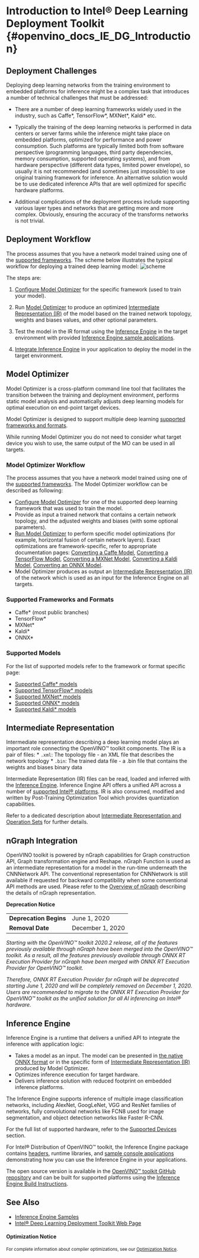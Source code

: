 # Introduction to Intel® Deep Learning Deployment Toolkit {#openvino_docs_IE_DG_Introduction}

## Deployment Challenges

Deploying deep learning networks from the training environment to embedded platforms for inference
might be a complex task that introduces a number of technical challenges that must be addressed:

* There are a number of deep learning frameworks widely used in the industry, such as Caffe*, TensorFlow*, MXNet*, Kaldi* etc.

* Typically the training of the deep learning networks is performed in data centers or server farms while the inference
might take place on embedded platforms, optimized for performance and power consumption. Such platforms are typically
limited both from software perspective (programming languages, third party dependencies, memory consumption,
supported operating systems), and from hardware perspective (different data types, limited power envelope),
so usually it is not recommended (and sometimes just impossible) to use original training framework for inference.
An alternative solution would be to use dedicated inference APIs that are well optimized for specific hardware platforms.

* Additional complications of the deployment process include supporting various layer types and networks that are getting
more and more complex. Obviously, ensuring the accuracy of the transforms networks is not trivial.

## Deployment Workflow
The process assumes that you have a network model trained using one of the [supported frameworks](#SupportedFW).
The scheme below illustrates the typical workflow for deploying a trained deep learning model:
![scheme]

The steps are:

1. [Configure Model Optimizer](../MO_DG/prepare_model/Config_Model_Optimizer.md) for the specific framework (used to train your model).

2. Run [Model Optimizer](#MO) to produce an optimized [Intermediate Representation (IR)](../MO_DG/IR_and_opsets.md)
of the model based on the trained network topology, weights and biases values, and other optional parameters.

3. Test the model in the IR format using the [Inference Engine](#IE) in the target environment with provided 
[Inference Engine sample applications](Samples_Overview.md).

4. [Integrate Inference Engine](Integrate_with_customer_application_new_API.md) in your application to deploy the model in the target environment.


## Model Optimizer <a name = "MO"></a>

Model Optimizer is a cross-platform command line tool that facilitates the transition between the training and
deployment environment, performs static model analysis and automatically adjusts deep learning
models for optimal execution on end-point target devices.

Model Optimizer is designed to support multiple deep learning [supported frameworks and formats](#SupportedFW).

While running Model Optimizer you do not need to consider what target device you wish to use, the same output of the MO can be used in all targets.

### Model Optimizer Workflow

The process assumes that you have a network model trained using one of the [supported frameworks](#SupportedFW).
The Model Optimizer workflow can be described as following:

* [Configure Model Optimizer](../MO_DG/prepare_model/Config_Model_Optimizer.md) for one of the supported deep learning framework that was used to train the model.
* Provide as input a trained network that contains a certain network topology, and the adjusted weights and
biases (with some optional parameters).
* [Run Model Optimizer](../MO_DG/prepare_model/convert_model/Converting_Model.md) to perform specific model optimizations (for example, horizontal fusion of certain network layers). Exact optimizations
are framework-specific, refer to appropriate documentation pages: [Converting a Caffe Model](../MO_DG/prepare_model/convert_model/Convert_Model_From_Caffe.md),
[Converting a TensorFlow Model](../MO_DG/prepare_model/convert_model/Convert_Model_From_TensorFlow.md), [Converting a MXNet Model](../MO_DG/prepare_model/convert_model/Convert_Model_From_MxNet.md), [Converting a Kaldi Model](../MO_DG/prepare_model/convert_model/Convert_Model_From_Kaldi.md),
[Converting an ONNX Model](../MO_DG/prepare_model/convert_model/Convert_Model_From_ONNX.md).
* Model Optimizer produces as output an [Intermediate Representation (IR)](../MO_DG/IR_and_opsets.md) of the network which is used as an input for the Inference Engine on all targets.


### Supported Frameworks and Formats <a name = "SupportedFW"></a>
* Caffe* (most public branches)
* TensorFlow*
* MXNet*
* Kaldi*
* ONNX*

### Supported Models
For the list of supported models refer to the framework or format specific page:
* [Supported Caffe* models](../MO_DG/prepare_model/convert_model/Convert_Model_From_Caffe.md)
* [Supported TensorFlow* models](../MO_DG/prepare_model/convert_model/Convert_Model_From_TensorFlow.md)
* [Supported MXNet* models](../MO_DG/prepare_model/convert_model/Convert_Model_From_MxNet.md)
* [Supported ONNX* models](../MO_DG/prepare_model/convert_model/Convert_Model_From_ONNX.md)
* [Supported Kaldi* models](../MO_DG/prepare_model/convert_model/Convert_Model_From_Kaldi.md)


## Intermediate Representation

Intermediate representation describing a deep learning model plays an important role connecting the OpenVINO&trade; toolkit components.
The IR is a pair of files:
    * `.xml`: The topology file - an XML file that describes the network topology
    * `.bin`: The trained data file - a .bin file that contains the weights and biases binary data

Intermediate Representation (IR) files can be read, loaded and inferred with the [Inference Engine](#IE).
Inference Engine API offers a unified API across a number of [supported Intel® platforms](#SupportedTargets).
IR is also consumed, modified and written by Post-Training Optimization Tool which provides quantization capabilities.

Refer to a dedicated description about [Intermediate Representation and Operation Sets](../MO_DG/IR_and_opsets.md) for further details.

## nGraph Integration

OpenVINO toolkit is powered by nGraph capabilities for Graph construction API, Graph transformation engine and Reshape.
nGraph Function is used as an intermediate representation for a model in the run-time underneath the CNNNetwork API.
The conventional representation for CNNNetwork is still available if requested for backward compatibility when some conventional API methods are used.
Please refer to the [Overview of nGraph](../nGraph_DG/nGraph_dg.md) describing the details of nGraph representation.

**Deprecation Notice**

<table>
  <tr>
    <td><strong>Deprecation Begins</strong></td>
    <td>June 1, 2020</td>
  </tr>
  <tr>
    <td><strong>Removal Date</strong></td>
    <td>December 1, 2020</td>
  </tr>
</table> 

*Starting with the OpenVINO™ toolkit 2020.2 release, all of the features previously available through nGraph have been merged into the OpenVINO™ toolkit. As a result, all the features previously available through ONNX RT Execution Provider for nGraph have been merged with ONNX RT Execution Provider for OpenVINO™ toolkit.*

*Therefore, ONNX RT Execution Provider for nGraph will be deprecated starting June 1, 2020 and will be completely removed on December 1, 2020. Users are recommended to migrate to the ONNX RT Execution Provider for OpenVINO™ toolkit as the unified solution for all AI inferencing on Intel® hardware.*

## Inference Engine <a name = "IE"></a>

Inference Engine is a runtime that delivers a unified API to integrate the inference with application logic:

* Takes a model as an input. The model can be presented in [the native ONNX format](./ONNX_Support.md) or in the specific form of [Intermediate Representation (IR)](../MO_DG/IR_and_opsets.md)
produced by Model Optimizer.
* Optimizes inference execution for target hardware.
* Delivers inference solution with reduced footprint on embedded inference platforms.

The Inference Engine supports inference of multiple image classification networks,
including AlexNet, GoogLeNet, VGG and ResNet families of networks, fully convolutional networks like FCN8 used for image
 segmentation, and object detection networks like Faster R-CNN.

For the full list of supported hardware, refer to the
[Supported Devices](supported_plugins/Supported_Devices.md) section.

For Intel® Distribution of OpenVINO™ toolkit, the Inference Engine package contains [headers](files.html), runtime libraries, and
[sample console applications](Samples_Overview.md) demonstrating how you can use
the Inference Engine in your applications.

The open source version is available in the [OpenVINO™ toolkit GitHub repository](https://github.com/openvinotoolkit/openvino) and can be built for supported platforms using the <a href="https://github.com/openvinotoolkit/openvino/blob/master/build-instruction.md">Inference Engine Build Instructions</a>.
## See Also
- [Inference Engine Samples](Samples_Overview.md)
- [Intel&reg; Deep Learning Deployment Toolkit Web Page](https://software.intel.com/en-us/computer-vision-sdk)


[scheme]: img/workflow_steps.png

#### Optimization Notice
<sup>For complete information about compiler optimizations, see our [Optimization Notice](https://software.intel.com/en-us/articles/optimization-notice#opt-en).</sup>
